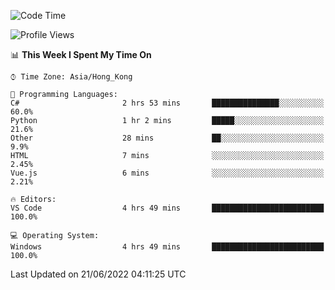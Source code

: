 <!--START_SECTION:waka-->
![Code Time](http://img.shields.io/badge/Code%20Time-26%20hrs%209%20mins-blue)

![Profile Views](http://img.shields.io/badge/Profile%20Views-6-blue)

📊 **This Week I Spent My Time On** 

```text
⌚︎ Time Zone: Asia/Hong_Kong

💬 Programming Languages: 
C#                       2 hrs 53 mins       ███████████████░░░░░░░░░░   60.0% 
Python                   1 hr 2 mins         █████░░░░░░░░░░░░░░░░░░░░   21.6% 
Other                    28 mins             ██░░░░░░░░░░░░░░░░░░░░░░░   9.9% 
HTML                     7 mins              ░░░░░░░░░░░░░░░░░░░░░░░░░   2.45% 
Vue.js                   6 mins              ░░░░░░░░░░░░░░░░░░░░░░░░░   2.21%

🔥 Editors: 
VS Code                  4 hrs 49 mins       █████████████████████████   100.0%

💻 Operating System: 
Windows                  4 hrs 49 mins       █████████████████████████   100.0%

```


 Last Updated on 21/06/2022 04:11:25 UTC
<!--END_SECTION:waka-->
